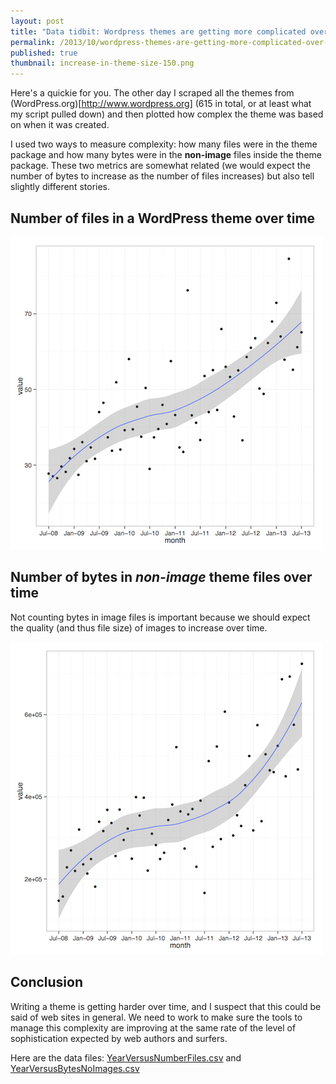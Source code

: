 ```yaml
---
layout: post
title: "Data tidbit: Wordpress themes are getting more complicated over time"
permalink: /2013/10/wordpress-themes-are-getting-more-complicated-over-time
published: true
thumbnail: increase-in-theme-size-150.png
---
```


Here's a quickie for you. The other day I scraped all the themes from
(WordPress.org)[http://www.wordpress.org] (615 in total, or at least what my
script pulled down) and then plotted how complex the theme was based on when it
was created.

I used two ways to measure complexity: how many files were in the theme package
and how many bytes were in the **non-image** files inside the theme package.
These two metrics are somewhat related (we would expect the number of bytes to
increase as the number of files increases) but also tell slightly different
stories. 

## Number of files in a WordPress theme over time

![Time versus Number of Files](/experiments/wordpress-theme-complexity/year-versus-num-files.png "Time versus Number of Files")

## Number of bytes in *non-image* theme files over time

Not counting bytes in image files is important because we should expect the
quality (and thus file size) of images to increase over time.

![Time versus Bytes](/experiments/wordpress-theme-complexity/year-versus-bytes-no-images.png "Time versus Bytes")

## Conclusion

Writing a theme is getting harder over time, and I suspect that this could be
said of web sites in general. We need to work to make sure the tools to manage
this complexity are improving at the same rate of the level of sophistication
expected by web authors and surfers.

Here are the data files:
[YearVersusNumberFiles.csv](/experiments/wordpress-theme-complexity/YearVersusNumFiles.csv)
and
[YearVersusBytesNoImages.csv](/experiments/wordpress-theme-complexity/YearVersusBytesNoImages.csv)
